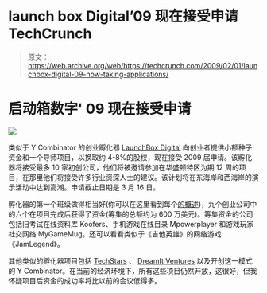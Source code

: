 # launch box Digital’09 现在接受申请 TechCrunch

> 原文：<https://web.archive.org/web/https://techcrunch.com/2009/02/01/launchbox-digital-09-now-taking-applications/>

# 启动箱数字' 09 现在接受申请

[![](img/c66b7f760ae848d4db0c8ada52991963.png)](https://web.archive.org/web/20221208234642/http://www.launchboxdigital.com/)

类似于 Y Combinator 的创业孵化器 [LaunchBox Digital](https://web.archive.org/web/20221208234642/http://www.launchboxdigital.com/) 向创业者提供小额种子资金和一个导师项目，以换取约 4-8%的股权，现在接受 2009 届申请。该孵化器将接受最多 10 家初创公司，他们将被邀请参加在华盛顿特区为期 12 周的项目，在那里他们将接受许多行业资深人士的建议。该计划将在东海岸和西海岸的演示活动中达到高潮。申请截止日期是 3 月 16 日。

孵化器的第一个班级做得相当好(你可以在这里看到每个[的概述](https://web.archive.org/web/20221208234642/http://www.beta.techcrunch.com/2008/08/05/launchbox-unleashes-its-first-nine-startups/))，九个创业公司中的六个在项目完成后获得了资金(筹集的总额约为 600 万美元)。筹集资金的公司包括旧考试在线资料库 Koofers、手机游戏在线目录 Mpowerplayer 和游戏玩家社交网络 MyGameMug。还可以看看类似于《吉他英雄》的网络游戏《JamLegend》。

其他类似的孵化器项目包括 [TechStars](https://web.archive.org/web/20221208234642/http://www.techstars.org/) 、 [DreamIt Ventures](https://web.archive.org/web/20221208234642/http://www.dreamitventures.com/) 以及开创这一模式的 Y Combinator。在当前的经济环境下，所有这些项目仍然开放，这很好，但我怀疑项目后资金的成功率将比以前的会议低得多。
